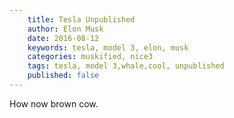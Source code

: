 ```yaml
---
    title: Tesla Unpublished
    author: Elon Musk
    date: 2016-08-12
    keywords: tesla, model 3, elon, musk
    categories: muskified, nice3
    tags: tesla, model 3,whale,cool, unpublished
    published: false
---
```


How now brown cow. 